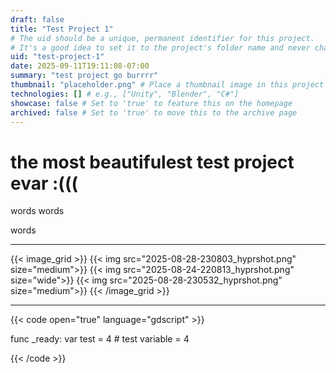 ```yaml
---
draft: false
title: "Test Project 1"
# The uid should be a unique, permanent identifier for this project.
# It's a good idea to set it to the project's folder name and never change it.
uid: "test-project-1"
date: 2025-09-11T19:11:08-07:00
summary: "test project go burrrr"
thumbnail: "placeholder.png" # Place a thumbnail image in this project's folder
technologies: [] # e.g., ["Unity", "Blender", "C#"]
showcase: false # Set to 'true' to feature this on the homepage
archived: false # Set to 'true' to move this to the archive page
---
```


# the most beautifulest test project evar :(((

words
words

words

---

{{< image_grid >}}
    {{< img src="2025-08-28-230803_hyprshot.png"  size="medium">}}
    {{< img src="2025-08-24-220813_hyprshot.png"  size="wide">}}
    {{< img src="2025-08-28-230532_hyprshot.png"  size="medium">}}
{{< /image_grid >}}

---

{{< code open="true" language="gdscript" >}}

func _ready:
    var test = 4
    # test variable = 4

{{< /code >}}
